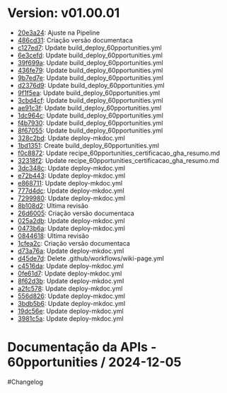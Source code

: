 # Version: v01.00.01

* [20e3a24](https://github.com/60pportunities/documentacao/commit/20e3a2489a776df4fd7cb563b1bf4ea45209ccbd): Ajuste na Pipeline
* [486cd31](https://github.com/60pportunities/documentacao/commit/486cd318dcebf2dc4a8c731c7009769210482aa5): <doc> Criação versão documentaca
* [c127ed7](https://github.com/60pportunities/documentacao/commit/c127ed7e7a8721a40edf5693a2378a12a3f1b7e6): Update build_deploy_60pportunities.yml
* [6e3cefd](https://github.com/60pportunities/documentacao/commit/6e3cefd0da06b801e8be51ec69a38e8d10257056): Update build_deploy_60pportunities.yml
* [39f699a](https://github.com/60pportunities/documentacao/commit/39f699abf76f59aa8f075c1a12848187a881a724): Update build_deploy_60pportunities.yml
* [436fe79](https://github.com/60pportunities/documentacao/commit/436fe79fe5be104c287e1638e87087db214985db): Update build_deploy_60pportunities.yml
* [9b7ed7e](https://github.com/60pportunities/documentacao/commit/9b7ed7e353df508c243a00d907e80a06e4d70718): Update build_deploy_60pportunities.yml
* [d2376d9](https://github.com/60pportunities/documentacao/commit/d2376d9b172ed549743f7a38ab0fc44de7d6e88f): Update build_deploy_60pportunities.yml
* [9f1f5ea](https://github.com/60pportunities/documentacao/commit/9f1f5ea9ae7374ffbc73490c8fea6253e7f77d9c): Update build_deploy_60pportunities.yml
* [3cbd4cf](https://github.com/60pportunities/documentacao/commit/3cbd4cf4ba9c548fef8dd35b1707ccb16faaba6c): Update build_deploy_60pportunities.yml
* [ae91c3f](https://github.com/60pportunities/documentacao/commit/ae91c3fc08677586fed9249ba4ba2c3ab90612b6): Update build_deploy_60pportunities.yml
* [1dc964c](https://github.com/60pportunities/documentacao/commit/1dc964c972daae1e3f923e0c0640ae86269c577c): Update build_deploy_60pportunities.yml
* [f4b7930](https://github.com/60pportunities/documentacao/commit/f4b79305baf9770f619e50e7a90fad3d58eebbc0): Update build_deploy_60pportunities.yml
* [8f67055](https://github.com/60pportunities/documentacao/commit/8f67055aa7c25e2e3c686a8ff72fd76331f95a09): Update build_deploy_60pportunities.yml
* [328c2bd](https://github.com/60pportunities/documentacao/commit/328c2bd88a455150668b4161c2a62edc69549cc7): Update deploy-mkdoc.yml
* [1bd1351](https://github.com/60pportunities/documentacao/commit/1bd1351d9607a19759c8c683c097f96d55ea358d): Create build_deploy_60pportunities.yml
* [f0c8872](https://github.com/60pportunities/documentacao/commit/f0c887252cb7e731f82c68061c74707610009461): Update recipe_60pportunities_certificacao_gha_resumo.md
* [32318f2](https://github.com/60pportunities/documentacao/commit/32318f271daa2e2b1e7380f0955433598056bc25): Update recipe_60pportunities_certificacao_gha_resumo.md
* [3dc348c](https://github.com/60pportunities/documentacao/commit/3dc348c56ac841d998ea203b216d5cdfb91a9e17): Update deploy-mkdoc.yml
* [e72b443](https://github.com/60pportunities/documentacao/commit/e72b443c353a524e8895eed571c3f06f91971c61): Update deploy-mkdoc.yml
* [e868711](https://github.com/60pportunities/documentacao/commit/e8687110b0f0b218fe8448b87f3815ca82a4e2e9): Update deploy-mkdoc.yml
* [777d4dc](https://github.com/60pportunities/documentacao/commit/777d4dcbdae20dcbf1a358b93e3566cf3860a73a): Update deploy-mkdoc.yml
* [7299980](https://github.com/60pportunities/documentacao/commit/7299980a3c53f71fc95d67357fcb1a416a153379): Update deploy-mkdoc.yml
* [8b108d2](https://github.com/60pportunities/documentacao/commit/8b108d293d65eac816a159bc708cbab66f91e979): Ultima revisão
* [26d6005](https://github.com/60pportunities/documentacao/commit/26d60054b93a5a9cfd4ce5cea81eda9e87080177): <doc> Criação versão documentaca
* [025a2db](https://github.com/60pportunities/documentacao/commit/025a2db258e48ac47a92d8c733037683a8106322): Update deploy-mkdoc.yml
* [0473b6a](https://github.com/60pportunities/documentacao/commit/0473b6aafac3c5c0f5f0bae437864ad1ccd5b8ca): Update deploy-mkdoc.yml
* [0844618](https://github.com/60pportunities/documentacao/commit/0844618d0742dc4174c5bb0bdbfa302f4b025b5a): Ultima revisão
* [1cfea2c](https://github.com/60pportunities/documentacao/commit/1cfea2ca2aeab2f9bc479bc33718b358bfd6a8fe): <doc> Criação versão documentaca
* [d73a76a](https://github.com/60pportunities/documentacao/commit/d73a76a64ce8df2c98b5a92003a0bac1c66edc0d): Update deploy-mkdoc.yml
* [d45de7d](https://github.com/60pportunities/documentacao/commit/d45de7db6ed5682809cc3bb54efbc2ccef6087d0): Delete .github/workflows/wiki-page.yml
* [c4516da](https://github.com/60pportunities/documentacao/commit/c4516dab8f0e51999fbaefbbdc3eb0c7c3a00e0f): Update deploy-mkdoc.yml
* [0fe61d7](https://github.com/60pportunities/documentacao/commit/0fe61d7a45b2df9fc3192ae21ec29ef987db0a71): Update deploy-mkdoc.yml
* [8f62d3b](https://github.com/60pportunities/documentacao/commit/8f62d3bd82a53eee7abdad8e6248d249d305a985): Update deploy-mkdoc.yml
* [a2fc578](https://github.com/60pportunities/documentacao/commit/a2fc578e51107e5f1f8844dfd5aac282c5308da5): Update deploy-mkdoc.yml
* [556d826](https://github.com/60pportunities/documentacao/commit/556d8269a67cc16eaf8346aeec2d0b52215e7a4b): Update deploy-mkdoc.yml
* [3bdb5b6](https://github.com/60pportunities/documentacao/commit/3bdb5b6063118870e48b70b8066763b753085419): Update deploy-mkdoc.yml
* [19dc56e](https://github.com/60pportunities/documentacao/commit/19dc56edcdea6a7ca4c3cb2c4b4f4e50d3870482): Update deploy-mkdoc.yml
* [3981c5a](https://github.com/60pportunities/documentacao/commit/3981c5a57bfe2890803cbee21a48920a3dbd7150): Update deploy-mkdoc.yml



Documentação da APIs - 60pportunities / 2024-12-05
=========================================

#Changelog
